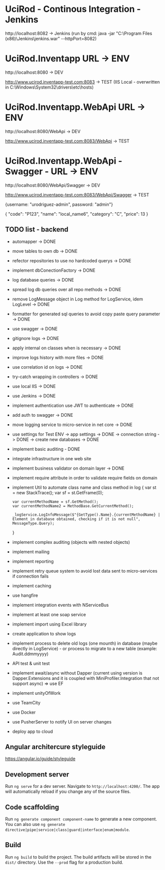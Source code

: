 # UciRod - Continous Integration - Jenkins
http://localhost:8082 -> Jenkins (run by cmd: java -jar "C:\Program Files (x86)\Jenkins\jenkins.war" --httpPort=8082)

# UciRod.Inventapp URL -> ENV
http://localhost:8080 -> DEV

http://www.ucirod.inventapp-test.com:8083 -> TEST (IIS Local - overwritten in C:\Windows\System32\drivers\etc\hosts)

# UciRod.Inventapp.WebApi URL -> ENV
http://localhost:8080/WebApi -> DEV

http://www.ucirod.inventapp-test.com:8083/WebApi -> TEST

# UciRod.Inventapp.WebApi - Swagger - URL -> ENV
http://localhost:8080/WebApi/Swagger -> DEV

http://www.ucirod.inventapp-test.com:8083/WebApi/Swagger -> TEST

{username: "urodriguez-admin", password: "admin"}

{
  "code": "P123",
  "name": "local_name6",
  "category": "C",
  "price": 13
}

## TODO list - backend
* automapper -> DONE
* move tables to own db -> DONE
* refector repositories to use no hardcoded querys -> DONE
* implement dbConectionFactory -> DONE 
* log database queries -> DONE
* spread log db queries over all repo methods -> DONE
* remove LogMessage object in Log method for LogService, idem LogLevel -> DONE
* formatter for generated sql queries to avoid copy paste query parameter -> DONE
* use swagger -> DONE
* gitignore logs -> DONE
* apply internal on classes when is necessary -> DONE
* improve logs history with more files -> DONE
* use correlation id on logs -> DONE
* try-catch wrapping in controllers -> DONE
* use local IIS -> DONE
* use Jenkins -> DONE
* implement authentication use JWT to authenticate -> DONE
* add auth to swagger -> DONE
* move logging service to micro-service in net core -> DONE
* use settings for Test ENV
    -> app settings -> DONE
    -> connection string -> DONE
        -> create new databases -> DONE
* implement basic auditing - DONE
* integrate infrastructure in one web site
* implement business validator on domain layer -> DONE

* implement require attribute in order to validate require fields on domain


* implement Util to automate class name and class method in log
    {
      var st = new StackTrace();
      var sf = st.GetFrame(0);

      var currentMethodName = sf.GetMethod();
      var currentMethodName2 = MethodBase.GetCurrentMethod();
    
      _logService.LogInfoMessage($"{GetType().Name}.{currentMethodName} | Element in database obtained, checking if it is not null", MessageType.Query);
    }

* implement complex auditing (objects with nested objects) 
* implement mailing
* implement reporting
* implement retry queue system to avoid lost data sent to micro-services if connection fails
* implement caching
* use hangfire
* implement integration events with NServiceBus
* implement at least one soap service
* implement import using Excel library
* create application to show logs
* implement process to delete old logs (one mounth) in database (maybe directly in LogService) - or process to migrate to a new table (example: Audit.ddmmyyyy)
* API test & unit test
* implement await/async without Dapper (current using version is Dapper.Extensions and it is coupled with MiniProfiler.Integration that not support async) => use EF
* implement unityOfWork
* use TeamCity
* use Docker
* use PusherServer to notify UI on server changes
* deploy app to cloud 

## Angular architercure styleguide

https://angular.io/guide/styleguide

## Development server

Run `ng serve` for a dev server. Navigate to `http://localhost:4200/`. The app will automatically reload if you change any of the source files.

## Code scaffolding

Run `ng generate component component-name` to generate a new component. You can also use `ng generate directive|pipe|service|class|guard|interface|enum|module`.

## Build

Run `ng build` to build the project. The build artifacts will be stored in the `dist/` directory. Use the `--prod` flag for a production build.